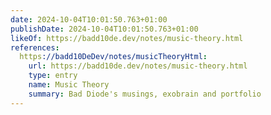 ```yaml
---
date: 2024-10-04T10:01:50.763+01:00
publishDate: 2024-10-04T10:01:50.763+01:00
likeOf: https://badd10de.dev/notes/music-theory.html
references:
  https://badd10DeDev/notes/musicTheoryHtml:
    url: https://badd10de.dev/notes/music-theory.html
    type: entry
    name: Music Theory
    summary: Bad Diode's musings, exobrain and portfolio
---
```


